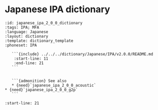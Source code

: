 
# Japanese IPA dictionary

``````{dictionary} Japanese IPA dictionary
:id: japanese_ipa_2_0_0_dictionary
:tags: IPA; MFA
:language: Japanese
:layout: dictionary
:template: dictionary_template
:phoneset: IPA

   ```{include} ../../../dictionary/Japanese/IPA/v2.0.0/README.md
    :start-line: 11
    :end-line: 21
   ```


   ```{admonition} See also
   * {need}`japanese_ipa_2_0_0_acoustic`
* {need}`japanese_ipa_2_0_0_g2p`
   ```

``````

```{include} ../../../dictionary/Japanese/IPA/v2.0.0/README.md
:start-line: 21
```
